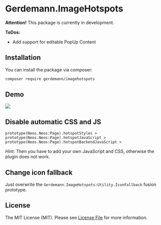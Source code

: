 # Gerdemann.ImageHotspots

**Attention!** This package is currently in development.

**ToDos:**
* Add support for editable PopUp Content 

## Installation

You can install the package via composer:

```bash
composer require gerdemann/imagehotspots
```

## Demo

![](Docs/Images/HotspotDemo.gif)

## Disable automatic CSS and JS

```
prototype(Neos.Neos:Page).hotspotStyles >
prototype(Neos.Neos:Page).hotspotJavaScript >
prototype(Neos.Neos:Page).hotspotBackendJavaScript >
```

*Hint*: Then you have to add your own JavaScript and CSS, otherwise the plugin does not work.

## Change icon fallback

Just overwrite the `Gerdemann.ImageHotspots:Utility.IconFallback` fusion prototype.

## License

The MIT License (MIT). Please see [License File](LICENSE.md) for more information.
